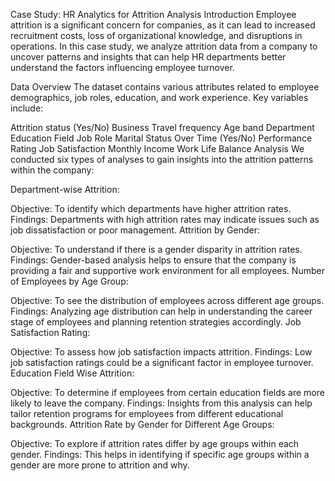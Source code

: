 Case Study: HR Analytics for Attrition Analysis
Introduction
Employee attrition is a significant concern for companies, as it can lead to increased recruitment costs, loss of organizational knowledge, and disruptions in operations. In this case study, we analyze attrition data from a company to uncover patterns and insights that can help HR departments better understand the factors influencing employee turnover.

Data Overview
The dataset contains various attributes related to employee demographics, job roles, education, and work experience. Key variables include:

Attrition status (Yes/No)
Business Travel frequency
Age band
Department
Education Field
Job Role
Marital Status
Over Time (Yes/No)
Performance Rating
Job Satisfaction
Monthly Income
Work Life Balance
Analysis
We conducted six types of analyses to gain insights into the attrition patterns within the company:

Department-wise Attrition:

Objective: To identify which departments have higher attrition rates.
Findings: Departments with high attrition rates may indicate issues such as job dissatisfaction or poor management.
Attrition by Gender:

Objective: To understand if there is a gender disparity in attrition rates.
Findings: Gender-based analysis helps to ensure that the company is providing a fair and supportive work environment for all employees.
Number of Employees by Age Group:

Objective: To see the distribution of employees across different age groups.
Findings: Analyzing age distribution can help in understanding the career stage of employees and planning retention strategies accordingly.
Job Satisfaction Rating:

Objective: To assess how job satisfaction impacts attrition.
Findings: Low job satisfaction ratings could be a significant factor in employee turnover.
Education Field Wise Attrition:

Objective: To determine if employees from certain education fields are more likely to leave the company.
Findings: Insights from this analysis can help tailor retention programs for employees from different educational backgrounds.
Attrition Rate by Gender for Different Age Groups:

Objective: To explore if attrition rates differ by age groups within each gender.
Findings: This helps in identifying if specific age groups within a gender are more prone to attrition and why.
